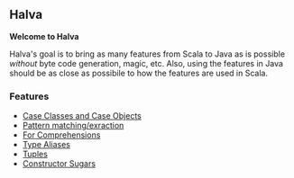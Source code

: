 ## Halva

**Welcome to Halva**

Halva's goal is to bring as many features from Scala to Java as is possible _without_ byte code generation, 
magic, etc. Also, using the features in Java should be as close as possibile to how the features are used in Scala.

### Features

* [Case Classes and Case Objects](/halva/tree/master/halva/src/main/java/io/soabase/halva/caseclass)
* [Pattern matching/exraction](/halva/tree/master/halva/src/main/java/io/soabase/halva/matching/)
* [For Comprehensions](/halva/tree/master/halva/src/main/java/io/soabase/halva/comprehension/)
* [Type Aliases](/halva/tree/master/halva/src/main/java/io/soabase/halva/alias/)
* [Tuples](/halva/tree/master/halva/src/main/java/io/soabase/halva/tuple/)
* [Constructor Sugars](/halva/tree/master/halva/src/main/java/io/soabase/halva/sugar/)


